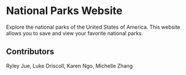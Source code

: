 # National Parks Website

Explore the national parks of the United States of America. This website allows you to save and view your favorite national parks.

## Contributors

Ryley Jue, Luke Driscoll, Karen Ngo, Michelle Zhang
